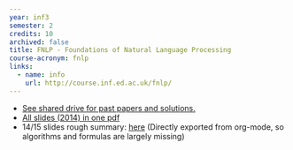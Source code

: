 ```yaml
---
year: inf3
semester: 2
credits: 10
archived: false
title: FNLP - Foundations of Natural Language Processing
course-acronym: fnlp
links:
  - name: info
    url: http://course.inf.ed.ac.uk/fnlp/
---
```


- <u>See shared drive for past papers and solutions.</u>
- [All slides (2014) in one pdf](https://drive.google.com/file/d/0B2AAOQQZ_8BxV1R0dVlJc3dFMkE/edit?usp=sharing)
- 14/15 slides rough summary: [here](https://drive.google.com/file/d/0B81_cQATQifeLTBhd2dHTkE1dVU/view?usp=sharing) (Directly exported from org-mode, so algorithms and formulas are largely missing)
